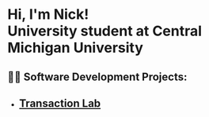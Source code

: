 <h1>Hi, I'm Nick!<br>
University student at Central Michigan University</h1>

<h2>👨‍💻 Software Development Projects:</h2>

- [Transaction Lab](https://github.com/nick-s11/Transaction-Simulator-lab)</b>
  -

